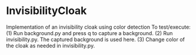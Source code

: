 # InvisibilityCloak

Implementation of an invisibility cloak using color detection
To test/execute: 
(1) Run background.py and press q to capture a background.
(2) Run invisibility.py. The captured background is used here.
(3) Change color of the cloak as needed in invisibility.py.
